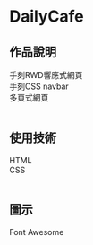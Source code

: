 # DailyCafe
## 作品說明
手刻RWD響應式網頁 <br>
手刻CSS navbar <br>
多頁式網頁 <br>
<br>
## 使用技術
HTML <br>
CSS <br>
<br>
## 圖示
Font Awesome <br>
<br>
